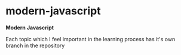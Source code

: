 # modern-javascript

**Modern Javascript**

Each topic which I feel important in the learning process has it's own branch in the repository

